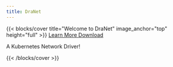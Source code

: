 ```yaml
---
title: DraNet
---
```


{{< blocks/cover title="Welcome to DraNet" image_anchor="top" height="full" >}}
<a class="btn btn-lg btn-primary me-3 mb-4" href="/dranet/docs/">
  Learn More <i class="fas fa-arrow-alt-circle-right ms-2"></i>
</a>
<a class="btn btn-lg btn-secondary me-3 mb-4" href="https://github.com/google/dranet">
  Download <i class="fab fa-github ms-2 "></i>
</a>
<p class="lead mt-5">A Kubernetes Network Driver!</p>
{{< /blocks/cover >}}